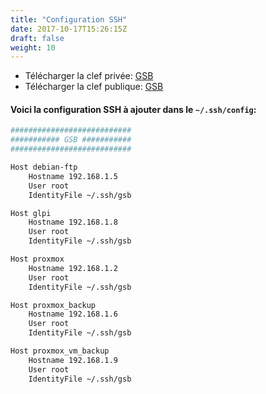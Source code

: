 ```yaml
---
title: "Configuration SSH"
date: 2017-10-17T15:26:15Z
draft: false
weight: 10
---
```



- Télécharger la clef privée: [GSB](https://drive.google.com/drive/folders/1_2ovgybSmYMAQPNMMYjq1g46S5bcd3MI?usp=sharing) 
- Télécharger la clef publique: [GSB](https://drive.google.com/drive/folders/1_2ovgybSmYMAQPNMMYjq1g46S5bcd3MI?usp=sharing) 

#### Voici la configuration SSH à ajouter dans le `~/.ssh/config`:
```bash  
###########################
########### GSB ###########
###########################

Host debian-ftp
	Hostname 192.168.1.5
	User root
	IdentityFile ~/.ssh/gsb 

Host glpi
	Hostname 192.168.1.8
	User root
	IdentityFile ~/.ssh/gsb 

Host proxmox
	Hostname 192.168.1.2
	User root
	IdentityFile ~/.ssh/gsb 

Host proxmox_backup
	Hostname 192.168.1.6
	User root
	IdentityFile ~/.ssh/gsb 

Host proxmox_vm_backup
	Hostname 192.168.1.9
	User root
	IdentityFile ~/.ssh/gsb 
```

